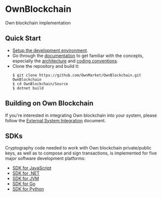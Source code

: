 # OwnBlockchain

Own blockchain implementation


## Quick Start

- [Setup the development environment](Docs/Environment/SetupDevEnvironment.md).
- Go through the [documentation](Docs/README.md) to get familiar with the concepts,
    especially the [architecture](Docs/Architecture/Architecture.md) and [coding conventions](Docs/Codebase/CodingConventions.md).
- Clone the repository and build it:
    ```
    $ git clone https://github.com/OwnMarket/OwnBlockchain.git OwnBlockchain
    $ cd OwnBlockchain/Source
    $ dotnet build
    ```


## Building on Own Blockchain

If you're interested in integrating Own blockchain into your system, please follow the [External System Integration](https://github.com/OwnMarket/OwnBlockchain/blob/master/Docs/Concepts/Integration.md) document.


## SDKs

Cryptography code needed to work with Own blockchain private/public keys, as well as to compose and sign transactions, is implemented for five major software development platforms:

- [SDK for JavaScript](https://github.com/OwnMarket/OwnBlockchainSdkJS)
- [SDK for .NET](https://github.com/OwnMarket/OwnBlockchain/tree/master/Source/Own.Blockchain.Public.Sdk)
- [SDK for JVM](https://github.com/OwnMarket/OwnBlockchainSdkJVM)
- [SDK for Go](https://github.com/OwnMarket/own-blockchain-sdk-go)
- [SDK for Python](https://github.com/OwnMarket/OwnBlockchainSdkPython)
